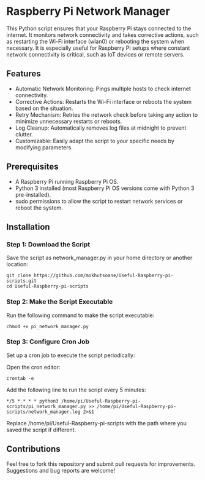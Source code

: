 # Raspberry Pi Network Manager

<p>
This Python script ensures that your Raspberry Pi stays connected to the internet. It monitors network connectivity and takes corrective actions, such as restarting the Wi-Fi interface (wlan0) or rebooting the system when necessary. It is especially useful for Raspberry Pi setups where constant network connectivity is critical, such as IoT devices or remote servers.
</p>

## Features

- Automatic Network Monitoring: Pings multiple hosts to check internet connectivity.
- Corrective Actions: Restarts the Wi-Fi interface or reboots the system based on the situation.
- Retry Mechanism: Retries the network check before taking any action to minimize unnecessary restarts or reboots.
- Log Cleanup: Automatically removes log files at midnight to prevent clutter.
- Customizable: Easily adapt the script to your specific needs by modifying parameters.

## Prerequisites

- A Raspberry Pi running Raspberry Pi OS.
- Python 3 installed (most Raspberry Pi OS versions come with Python 3 pre-installed).
- sudo permissions to allow the script to restart network services or reboot the system.

## Installation

### Step 1: Download the Script

Save the script as network_manager.py in your home directory or another location:

```
git clone https://github.com/mokhutsoane/Useful-Raspberry-pi-scripts.git
cd Useful-Raspberry-pi-scripts

```

### Step 2: Make the Script Executable

Run the following command to make the script executable:

```
chmod +x pi_network_manager.py

```

### Step 3: Configure Cron Job

Set up a cron job to execute the script periodically:

Open the cron editor:

```
crontab -e

```

Add the following line to run the script every 5 minutes:

```
*/5 * * * * python3 /home/pi/Useful-Raspberry-pi-scripts/pi_network_manager.py >> /home/pi/Useful-Raspberry-pi-scripts/network_manager.log 2>&1

```

Replace /home/pi/Useful-Raspberry-pi-scripts with the path where you saved the script if different.

## Contributions

Feel free to fork this repository and submit pull requests for improvements. Suggestions and bug reports are welcome!
